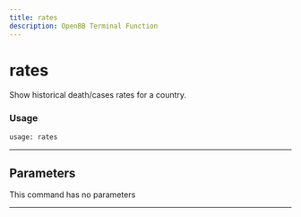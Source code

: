 ```yaml
---
title: rates
description: OpenBB Terminal Function
---
```


# rates

Show historical death/cases rates for a country.

### Usage

```python
usage: rates
```

---

## Parameters

This command has no parameters

---

